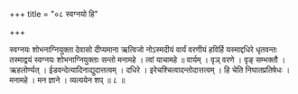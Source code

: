 +++
title = "०८ स्वग्नयो हि"

+++

स्वग्नयः शोभनाग्नियुक्ता देवासो दीप्यमाना ऋत्विजो नोऽस्मदीयं वार्यं वरणीयं हविर्हि यस्माद्दधिरे धृतवन्तः तस्माद्वयं स्वग्नयः शोभनाग्नियुक्ताः सन्तो मनामहे । त्वां याचामहे ॥ वार्यम् । वृञ् वरणे । वृङ् सम्भक्तौ । ऋहलोर्ण्यत् । ईडवन्देत्यादिनाद्युदात्तत्वम् । दधिरे । इरेचश्चित्वादन्तोदात्तत्वम् । हि चेति निघातप्रतिषेधः । मनामहे । मन ज्ञाने । व्यत्ययेन शप् ॥ ८ ॥